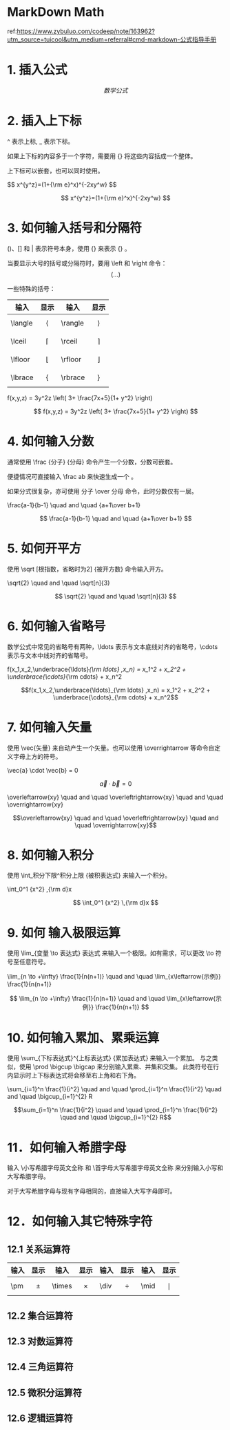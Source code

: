 # MarkDown Math

ref:https://www.zybuluo.com/codeep/note/163962?utm_source=tuicool&utm_medium=referral#cmd-markdown-公式指导手册

# 1. 插入公式

$$ 数学公式 $$

# 2. 插入上下标

^ 表示上标, _ 表示下标。

如果上下标的内容多于一个字符，需要用 {} 将这些内容括成一个整体。

上下标可以嵌套，也可以同时使用。

\$\$ x^{y^z}=(1+{\rm e}^x)^{-2xy^w} \$\$


$$ x^{y^z}=(1+{\rm e}^x)^{-2xy^w} $$

# 3. 如何输入括号和分隔符

()、[] 和 | 表示符号本身，使用 \{\} 来表示 {} 。

当要显示大号的括号或分隔符时，要用 \left 和 \right 命令：
$$ \left(...\right) $$


一些特殊的括号：

输入|显示|输入|显示
--|--|--|--
\langle |$$\langle$$|\rangle|$$\rangle$$
\lceil| $$ \lceil $$ |\rceil	|$$ \rceil $$
\lfloor| $$ \lfloor $$|\rfloor| $$ \rfloor $$
\lbrace|$$ \lbrace $$|\rbrace|$$ \rbrace $$

f(x,y,z) = 3y^2z \left( 3+ \frac{7x+5}{1+ y^2} \right)

$$ f(x,y,z) = 3y^2z \left( 3+ \frac{7x+5}{1+ y^2} \right) $$

# 4. 如何输入分数

通常使用 \frac {分子} {分母} 命令产生一个分数，分数可嵌套。 

便捷情况可直接输入 \frac ab 来快速生成一个  。 

如果分式很复杂，亦可使用 分子 \over 分母 命令，此时分数仅有一层。

\frac{a-1}{b-1} \quad and \quad {a+1\over b+1}

$$ \frac{a-1}{b-1} \quad and \quad {a+1\over b+1} $$

# 5. 如何开平方

使用 \sqrt [根指数，省略时为2] {被开方数} 命令输入开方。

\sqrt{2} \quad and \quad \sqrt[n]{3}

$$ \sqrt{2} \quad and \quad \sqrt[n]{3} $$

# 6. 如何输入省略号

数学公式中常见的省略号有两种，\ldots 表示与文本底线对齐的省略号，\cdots 表示与文本中线对齐的省略号。

f(x_1,x_2,\underbrace{\ldots}_{\rm ldots} ,x_n) = x_1^2 + x_2^2 + \underbrace{\cdots}_{\rm cdots} + x_n^2

$$f(x_1,x_2,\underbrace{\ldots}_{\rm ldots} ,x_n) = x_1^2 + x_2^2 + \underbrace{\cdots}_{\rm cdots} + x_n^2$$

# 7. 如何输入矢量

使用 \vec{矢量} 来自动产生一个矢量。也可以使用 \overrightarrow 等命令自定义字母上方的符号。

\vec{a} \cdot \vec{b} = 0

$$ \vec{a} \cdot \vec{b} = 0 $$

\overleftarrow{xy} \quad and \quad \overleftrightarrow{xy} \quad and \quad \overrightarrow{xy}

$$\overleftarrow{xy} \quad and \quad \overleftrightarrow{xy} \quad and \quad \overrightarrow{xy}$$

# 8. 如何输入积分

使用 \int_积分下限^积分上限 {被积表达式} 来输入一个积分。

\int_0^1 {x^2} \,{\rm d}x 

$$ \int_0^1 {x^2} \,{\rm d}x $$

# 9. 如何 输入极限运算

使用 \lim_{变量 \to 表达式} 表达式 来输入一个极限。如有需求，可以更改 \to 符号至任意符号。

\lim_{n \to +\infty} \frac{1}{n(n+1)} \quad and \quad \lim_{x\leftarrow{示例}} \frac{1}{n(n+1)}

$$ \lim_{n \to +\infty} \frac{1}{n(n+1)} \quad and \quad \lim_{x\leftarrow{示例}} \frac{1}{n(n+1)} $$


# 10. 如何输入累加、累乘运算

使用 \sum_{下标表达式}^{上标表达式} {累加表达式} 来输入一个累加。 
与之类似，使用 \prod \bigcup \bigcap 来分别输入累乘、并集和交集。 
此类符号在行内显示时上下标表达式将会移至右上角和右下角。

\sum_{i=1}^n \frac{1}{i^2} \quad and \quad \prod_{i=1}^n \frac{1}{i^2} \quad and \quad \bigcup_{i=1}^{2} R

$$\sum_{i=1}^n \frac{1}{i^2} \quad and \quad \prod_{i=1}^n \frac{1}{i^2} \quad and \quad \bigcup_{i=1}^{2} R$$

# 11．如何输入希腊字母

输入 \小写希腊字母英文全称 和 \首字母大写希腊字母英文全称 来分别输入小写和大写希腊字母。 

对于大写希腊字母与现有字母相同的，直接输入大写字母即可。

# 12．如何输入其它特殊字符

## 12.1  关系运算符

输入|显示|输入|显示|输入|显示|输入|显示
--|--|--|--|--|--|--|--
\pm|$$\pm$$|\times|$$\times$$|\div|$$\div$$|\mid|$$\mid$$

## 12.2  集合运算符

## 12.3  对数运算符
## 12.4  三角运算符
## 12.5  微积分运算符
## 12.6  逻辑运算符



